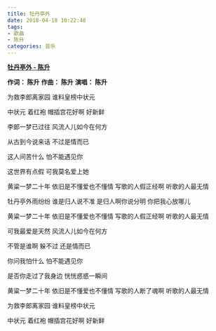 ```yaml
---
title: 牡丹亭外
date: 2018-04-18 10:22:48
tags:
- 歌曲
- 陈升
categories: 音乐
---
```

**[牡丹亭外 - 陈升][1]**

**作词： 陈升**
**作曲： 陈升**
**演唱： 陈升**

为救李郎离家园
谁料皇榜中状元

中状元 着红袍
帽插宫花好啊
好新鲜

李郎一梦已过往
风流人儿如今在何方

从古到今说来话
不过是情而已

这人间苦什么
怕不能遇见你

这世界有点假
可我莫名爱上她

黄粱一梦二十年
依旧是不懂爱也不懂情
写歌的人假正经啊
听歌的人最无情

牡丹亭外雨纷纷
谁是归人说不准
是归人啊你说分明
你把我心放哪儿

黄粱一梦二十年
依旧是不懂爱也不懂情
写歌的人假正经啊
听歌的人最无情

可我最爱是天然
风流人儿如今在何方

不管是谁啊
躲不过 还是情而已

你问我怕什么
怕不能遇见你

是否你走过了我身边
恍恍惑惑一瞬间

黄粱一梦二十年
依旧是不懂爱也不懂情
写歌的人断了魂啊
听歌的人最无情

为救李郎离家园
谁料皇榜中状元

中状元 着红袍
帽插宫花好啊
好新鲜

  [1]: https://music.163.com/dj?id=1368759629&userid=45188587